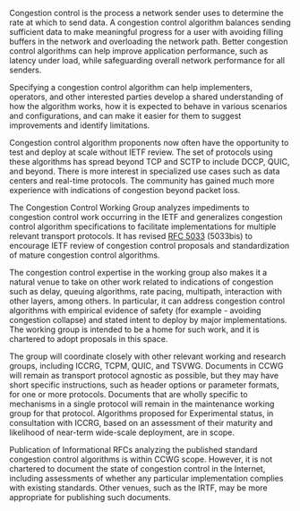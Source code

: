 Congestion control is the process a network sender uses to determine the rate at which to send data. A congestion control algorithm balances sending sufficient data to make meaningful progress for a user with avoiding filling buffers in the network and overloading the network path. Better congestion control algorithms can help improve application performance, such as latency under load, while safeguarding overall network performance for all senders.

Specifying a congestion control algorithm can help implementers, operators, and other interested parties develop a shared understanding of how the algorithm works, how it is expected to behave in various scenarios and configurations, and can make it easier for them to suggest improvements and identify limitations.

Congestion control algorithm proponents now often have the opportunity to test and deploy at scale without IETF review. The set of protocols using these algorithms has spread beyond TCP and SCTP to include DCCP, QUIC, and beyond. There is more interest in specialized use cases such as data centers and real-time protocols. The community has gained much more experience with indications of congestion beyond packet loss.

The Congestion Control Working Group analyzes impediments to congestion control work occurring in the IETF and generalizes congestion control algorithm specifications to facilitate implementations for multiple relevant transport protocols. It has revised [RFC 5033](https://datatracker.ietf.org/doc/rfc5033/) (5033bis) to encourage IETF review of congestion control proposals and standardization of mature congestion control algorithms.

The congestion control expertise in the working group also makes it a natural venue to take on other work related to indications of congestion such as delay, queuing algorithms, rate pacing, multipath, interaction with other layers, among others. In particular, it can address congestion control algorithms with empirical evidence of safety (for example - avoiding congestion collapse) and stated intent to deploy by major implementations. The working group is intended to be a home for such work, and it is chartered to adopt proposals in this space.

The group will coordinate closely with other relevant working and research groups, including ICCRG, TCPM, QUIC, and TSVWG. Documents in CCWG will remain as transport protocol agnostic as possible, but they may have short specific instructions, such as header options or parameter formats, for one or more protocols. Documents that are wholly specific to mechanisms in a single protocol will remain in the maintenance working group for that protocol. Algorithms proposed for Experimental status, in consultation with ICCRG, based on an assessment of their maturity and likelihood of near-term wide-scale deployment, are in scope.

Publication of Informational RFCs analyzing the published standard congestion control algorithms is within CCWG scope. However, it is not chartered to document the state of congestion control in the Internet, including assessments of whether any particular implementation complies with existing standards. Other venues, such as the IRTF, may be more appropriate for publishing such documents.
